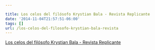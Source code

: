 ```yaml
---

title: Los celos del filósofo Krystian Bala - Revista Replicante
date: '2014-11-04T21:57:51-06:00'
tags: []
url: /los-celos-del-filosofo-krystian-bala-revista
---
```

<a href="http://revistareplicante.com/los-celos-del-filosofo-krystian-bala/">Los celos del filósofo Krystian Bala - Revista Replicante</a><br/>
